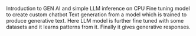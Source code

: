 Introduction to GEN AI and simple LLM inference on CPU
Fine tuning model to create custom  chatbot
Text generation from a model which is trained to produce generative text.
Here LLM model is further fine tuned with some datasets and it learns patterns from it.
Finally it gives generative responses.

